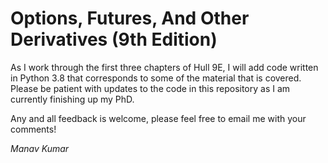 # Options, Futures, And Other Derivatives (9th Edition)

As I work through the first three chapters of Hull 9E, I will add code written in
Python 3.8 that corresponds to some of the material that is covered. Please be
patient with updates to the code in this repository as I am currently finishing up
my PhD.

Any and all feedback is welcome, please feel free to email me with your comments!

*Manav Kumar*